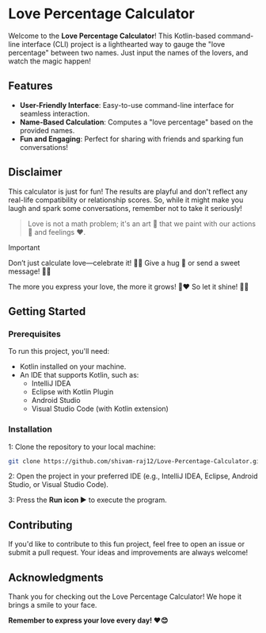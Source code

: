 # Love Percentage Calculator

Welcome to the **Love Percentage Calculator**! This Kotlin-based command-line interface (CLI) project is a lighthearted way to gauge the "love percentage" between two names. Just input the names of the lovers, and watch the magic happen!

## Features

- **User-Friendly Interface**: Easy-to-use command-line interface for seamless interaction.
- **Name-Based Calculation**: Computes a "love percentage" based on the provided names.
- **Fun and Engaging**: Perfect for sharing with friends and sparking fun conversations!

## Disclaimer
This calculator is just for fun! The results are playful and don't reflect any real-life compatibility or relationship scores. So, while it might make you laugh and spark some conversations, remember not to take it seriously!
> Love is not a math problem; it's an art 🎨 that we paint with our actions 🤝 and feelings ❤️.

> [!IMPORTANT]
> Don’t just calculate love—celebrate it! 🎉💖 Give a hug 🤗 or send a sweet message! 💌✨
> 
> The more you express your love, the more it grows! 🌱❤️ So let it shine! 🌟🌈

## Getting Started
### Prerequisites
To run this project, you'll need:

- Kotlin installed on your machine.
- An IDE that supports Kotlin, such as:
    - IntelliJ IDEA
    - Eclipse with Kotlin Plugin
    - Android Studio
    - Visual Studio Code (with Kotlin extension)
### Installation
1: Clone the repository to your local machine:
```bash
git clone https://github.com/shivam-raj12/Love-Percentage-Calculator.git
```
2: Open the project in your preferred IDE (e.g., IntelliJ IDEA, Eclipse, Android Studio, or Visual Studio Code).

3: Press the **Run icon ▶️** to execute the program.

## Contributing
If you'd like to contribute to this fun project, feel free to open an issue or submit a pull request. Your ideas and improvements are always welcome!

## Acknowledgments
Thank you for checking out the Love Percentage Calculator! We hope it brings a smile to your face. 

**Remember to express your love every day! ❤️😊**
